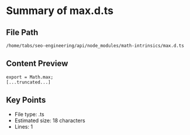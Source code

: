 # Summary of max.d.ts
  
## File Path
`/home/tabs/seo-engineering/api/node_modules/math-intrinsics/max.d.ts`

## Content Preview
```
export = Math.max;
[...truncated...]
```

## Key Points
- File type: .ts
- Estimated size: 18 characters
- Lines: 1

